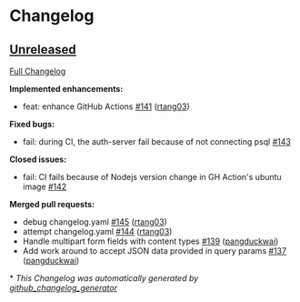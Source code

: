 # Changelog

## [Unreleased](https://github.com/rtang03/fabric-es/tree/HEAD)

[Full Changelog](https://github.com/rtang03/fabric-es/compare/v0.7.0...HEAD)

**Implemented enhancements:**

- feat: enhance GitHub Actions [\#141](https://github.com/rtang03/fabric-es/pull/141) ([rtang03](https://github.com/rtang03))

**Fixed bugs:**

- fail: during CI, the auth-server fail because of not connecting psql [\#143](https://github.com/rtang03/fabric-es/issues/143)

**Closed issues:**

- fail: CI fails because of Nodejs version change in GH Action's ubuntu image [\#142](https://github.com/rtang03/fabric-es/issues/142)

**Merged pull requests:**

- debug changelog.yaml [\#145](https://github.com/rtang03/fabric-es/pull/145) ([rtang03](https://github.com/rtang03))
- attempt changelog.yaml [\#144](https://github.com/rtang03/fabric-es/pull/144) ([rtang03](https://github.com/rtang03))
- Handle multipart form fields with content types [\#139](https://github.com/rtang03/fabric-es/pull/139) ([pangduckwai](https://github.com/pangduckwai))
- Add work around to accept JSON data provided in query params [\#137](https://github.com/rtang03/fabric-es/pull/137) ([pangduckwai](https://github.com/pangduckwai))



\* *This Changelog was automatically generated by [github_changelog_generator](https://github.com/github-changelog-generator/github-changelog-generator)*
